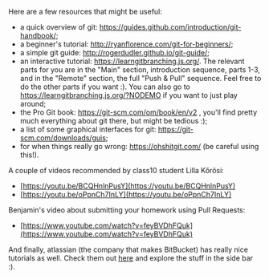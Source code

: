 Here are a few resources that might be useful:

 - a quick overview of git: https://guides.github.com/introduction/git-handbook/;
 - a beginner's tutorial: http://ryanflorence.com/git-for-beginners/;
 - a simple git guide: http://rogerdudler.github.io/git-guide/;
 - an interactive tutorial: https://learngitbranching.js.org/. The relevant parts for you are in the "Main" section, introduction sequence, parts 1-3, and in the "Remote" section, the full "Push & Pull" sequence. Feel free to do the other parts if you want :). You can also go to https://learngitbranching.js.org/?NODEMO if you want to just play around;
 - the Pro Git book: https://git-scm.com/om/book/en/v2 , you'll find pretty much everything about git there, but might be tedious :);
 - a list of some graphical interfaces for git: https://git-scm.com/downloads/guis;
 - for when things really go wrong: https://ohshitgit.com/ (be careful using this!).


A couple of videos recommended by class10 student Lilla Kőrösi:
  - [https://youtu.be/BCQHnlnPusY](https://youtu.be/BCQHnlnPusY)
  - [https://youtu.be/oPpnCh7InLY](https://youtu.be/oPpnCh7InLY)


Benjamin's video about submitting your homework using Pull Requests:
 - [https://www.youtube.com/watch?v=feyBVDhFQuk](https://www.youtube.com/watch?v=feyBVDhFQuk)


And finally, atlassian (the company that makes BitBucket) has really nice tutorials as well. Check them out [here](https://www.atlassian.com/git/tutorials/what-is-version-control) and explore the stuff in the side bar :).
